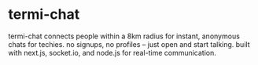 # termi-chat

termi-chat connects people within a 8km radius for instant, anonymous chats for techies.
no signups, no profiles – just open and start talking.
built with next.js, socket.io, and node.js for real-time communication.